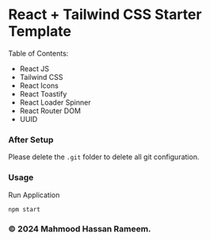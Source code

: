 # React + Tailwind CSS Starter Template

Table of Contents:

- React JS
- Tailwind CSS
- React Icons
- React Toastify
- React Loader Spinner
- React Router DOM
- UUID

### After Setup

Please delete the `.git` folder to delete all git configuration.

### Usage

Run Application

```
npm start
```

### &copy; 2024 Mahmood Hassan Rameem.
